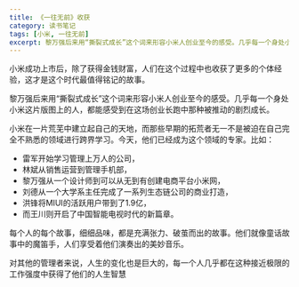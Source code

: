 ```yaml
---
title: 《一往无前》收获
category: 读书笔记
tags: [小米, 一往无前]
excerpt: 黎万强后来用“撕裂式成长”这个词来形容小米人创业至今的感受。几乎每一个身处小米这片版图上的人，都能感受到在这场创业长跑中那种被推动的剧烈成长。
---
```

小米成功上市后，除了获得金钱财富，人们在这个过程中也收获了更多的个体经验，这才是这个时代最值得铭记的故事。

黎万强后来用“撕裂式成长”这个词来形容小米人创业至今的感受。几乎每一个身处小米这片版图上的人，都能感受到在这场创业长跑中那种被推动的剧烈成长。

小米在一片荒芜中建立起自己的天地，而那些早期的拓荒者无一不是被迫在自己完全不熟悉的领域进行跨界学习。今天，他们已经成为这个领域的专家。比如：
- 雷军开始学习管理上万人的公司，
- 林斌从销售运营到管理手机部，
- 黎万强从一个设计师到可以从无到有创建电商平台小米网，
- 刘德从一个大学系主任完成了一系列生态链公司的商业打造，
- 洪锋将MIUI的活跃用户带到了1.9亿，
- 而王川则开启了中国智能电视时代的新篇章。

每个人的每个故事，细细品味，都是充满张力、破茧而出的故事。他们就像童话故事中的魔笛手，人们享受着他们演奏出的美妙音乐。

对其他的管理者来说，人生的变化也是巨大的，每一个人几乎都在这种接近极限的工作强度中获得了他们的人生智慧
